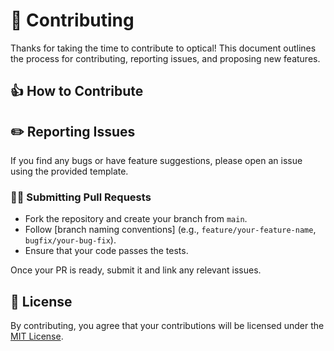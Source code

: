 # 👥 Contributing

Thanks for taking the time to contribute to optical! This document outlines the process for contributing, reporting issues, and proposing new features.

## 👍 How to Contribute

## ✏️ Reporting Issues

If you find any bugs or have feature suggestions, please open an issue using the provided template.

### 🧑‍💻 Submitting Pull Requests

- Fork the repository and create your branch from `main`.
- Follow [branch naming conventions] (e.g., `feature/your-feature-name`, `bugfix/your-bug-fix`).
- Ensure that your code passes the tests.

Once your PR is ready, submit it and link any relevant issues.

## 📄 License

By contributing, you agree that your contributions will be licensed under the [MIT License](https://github.com/TuhinBar/optical/blob/main/LICENSE).
